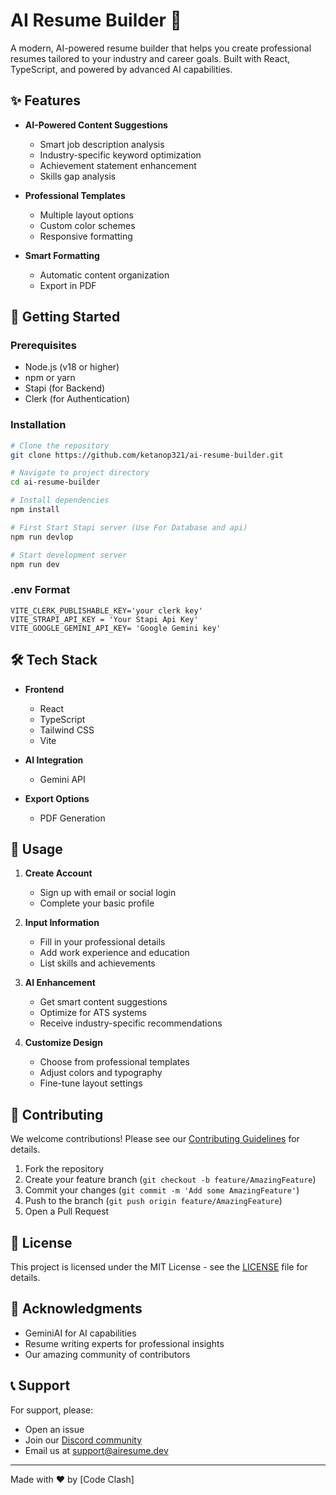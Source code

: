 # AI Resume Builder 🚀

A modern, AI-powered resume builder that helps you create professional resumes tailored to your industry and career goals. Built with React, TypeScript, and powered by advanced AI capabilities.

## ✨ Features

- **AI-Powered Content Suggestions**
  - Smart job description analysis
  - Industry-specific keyword optimization
  - Achievement statement enhancement
  - Skills gap analysis

- **Professional Templates**
  - Multiple layout options
  - Custom color schemes
  - Responsive formatting

- **Smart Formatting**
  - Automatic content organization
  - Export in PDF

## 🚀 Getting Started

### Prerequisites

- Node.js (v18 or higher)
- npm or yarn
- Stapi (for Backend)
- Clerk (for Authentication)

### Installation

```bash
# Clone the repository
git clone https://github.com/ketanop321/ai-resume-builder.git

# Navigate to project directory
cd ai-resume-builder

# Install dependencies
npm install

# First Start Stapi server (Use For Database and api)
npm run devlop

# Start development server
npm run dev
```

### .env Format

```.env
VITE_CLERK_PUBLISHABLE_KEY='your clerk key'
VITE_STRAPI_API_KEY = 'Your Stapi Api Key'
VITE_GOOGLE_GEMINI_API_KEY= 'Google Gemini key'
```

## 🛠️ Tech Stack

- **Frontend**
  - React
  - TypeScript
  - Tailwind CSS
  - Vite

- **AI Integration**
  - Gemini API

- **Export Options**
  - PDF Generation

## 📝 Usage

1. **Create Account**
   - Sign up with email or social login
   - Complete your basic profile

2. **Input Information**
   - Fill in your professional details
   - Add work experience and education
   - List skills and achievements

3. **AI Enhancement**
   - Get smart content suggestions
   - Optimize for ATS systems
   - Receive industry-specific recommendations

4. **Customize Design**
   - Choose from professional templates
   - Adjust colors and typography
   - Fine-tune layout settings


## 🤝 Contributing

We welcome contributions! Please see our [Contributing Guidelines](CONTRIBUTING.md) for details.

1. Fork the repository
2. Create your feature branch (`git checkout -b feature/AmazingFeature`)
3. Commit your changes (`git commit -m 'Add some AmazingFeature'`)
4. Push to the branch (`git push origin feature/AmazingFeature`)
5. Open a Pull Request

## 📜 License

This project is licensed under the MIT License - see the [LICENSE](LICENSE) file for details.

## 🙏 Acknowledgments

- GeminiAI for AI capabilities
- Resume writing experts for professional insights
- Our amazing community of contributors

## 📞 Support

For support, please:
- Open an issue
- Join our [Discord community](https://discord.gg/airesume)
- Email us at support@airesume.dev

---

Made with ❤️ by [Code Clash]
